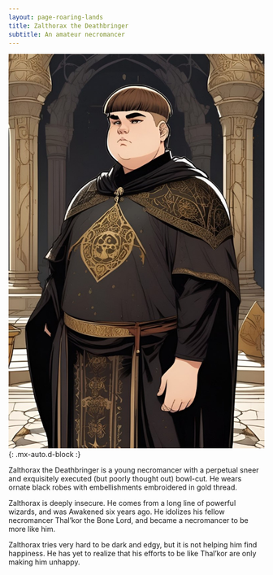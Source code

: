 ```yaml
---
layout: page-roaring-lands
title: Zalthorax the Deathbringer
subtitle: An amateur necromancer
---
```


![Zal'thorax the Deathbringer](/assets/img/characters/zalthorax-the-deathbringer.jpg){: .mx-auto.d-block :}

Zalthorax the Deathbringer is a young necromancer with a perpetual sneer and exquisitely executed (but poorly thought out) bowl-cut. He wears ornate black robes with embellishments embroidered in gold thread.

Zalthorax is deeply insecure. He comes from a long line of powerful wizards, and was Awakened six years ago. He idolizes his fellow necromancer Thal’kor the Bone Lord, and became a necromancer to be more like him.

Zalthorax tries very hard to be dark and edgy, but it is not helping him find happiness. He has yet to realize that his efforts to be like Thal’kor are only making him unhappy.